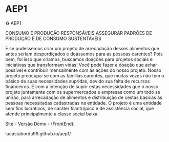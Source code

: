 # AEP1
:recycle: AEP1

CONSUMO E PRODUÇÃO RESPONSÁVEIS
ASSEGURAR PADRÕES DE PRODUÇÃO E DE CONSUMO SUSTENTÁVEIS

E se pudessemos criar um projeto de arrecadação desses alimentos que antes seriam desperdiçados e doássemos para as pessoas carentes? Pois bem, foi isso que criamos, buscamos doações para projetos sociais e iniciativas que transformam vidas! Você pode fazer a doação que achar possível e contribuir mensalmente com as ações do nosso projeto. Nosso projeto preocupa-se com as famílias carentes, que muitas vezes não tem o básico de suas necessidades supridas, devido sua falta de recursos financeiros. É com a intenção de suprir estas necessidades que o nosso projeto juntamente com os supermercados e empresas como um todo se unirão, para arrecadação de alimentos e distribuição de cestas básicas às pessoas necessitadas cadastradas na entidade. O projeto é uma entidade sem fins lucrativos, de caráter filantrópico e de assistência social, que atende principalmente a classe social baixa.

Site - Versão Demo - (FrontEnd):

lucastaborda99.github.io/aep1/
